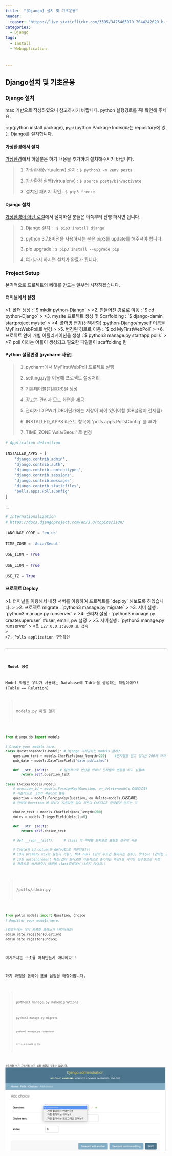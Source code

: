 ```yaml
---
title:  "[Django] 설치 및 기초운용"
header:
  teaser: "https://live.staticflickr.com/3595/3475465970_7044242629_b.jpg"
categories: 
  - Django
tags:
  - Install
  - Webapplication


---
```

<h2>Django설치 및 기초운용</h2>
<h3>Django 설치</h3>
mac 기반으로 작성하였으니 참고하시기 바랍니다. python 실행경로를 꼭! 확인해 주세요.

`pip`(python install package), `pypi`(python Package Index)라는 repository에 있는 Django를 설치합니다.

<h4>가상환경에서 설치</h4>
<u>가상환경</u>에서 하실분은 하기 내용을 추가하여 설치해주시기 바랍니다.

>1. 가상환경(virtualenv) 설치 : `$ python3 -m venv posts`
>
>2. 가상환경 실행(virtualenv) : `$ source posts/bin/activate`
>
>3. 설치된 패키지 확인 : `$ pip3 freeze`


<h4>Django 설치</h4>
<u>가상환경이 아닌 로컬</u>에서 설치하실 분들은 이쪽부터 진행 하시면 됩니다.

>1. Django 설치 : `'$ pip3 install django`
>
>2. python 3.7.8버전을 사용하시는 분은 pip3를 update를 해주셔야 합니다.
>
>3. pip upgrade : `$ pip3 install --upgrade pip`
>
>4. 여기까지 하시면 설치가 완료가 됩니다.


<h3> Project Setup </h3>
본격적으로 프로젝트의 뼈대를 만드는 일부터 시작하겠습니다. 

<h4> 터미널에서 설정 </h4>
>1. 폴더 생성 : `$ mkdir python-Django`
>
>2. 만들어진 경로로 이동 : `$ cd python-Django`
>
>3. mysite 프로젝트 생성 및 Scaffolding : `$ django-damin startproject mysite`
>
>4. 폴더명 변경(선택사항) :python-Django/myself 이름을 MyFirstWebPoll로 변경
>
>5. 변경된 경로로 이동 : `$ cd MyFirstWebPoll`
>
>6. 프로젝트 안에 개별 어플리케이션을 생성 :`$ python3 manage.py startapp polls`
>
>7. poll 이라는 어플이 생성되고 필요한 파일들이 scaffolding 됨

<h4> Python 설정변경 [pycharm 사용] </h4>

> 1. pycharm에서 MyFirstWebPoll 프로젝트 실행
>
> 2. setting.py를 이용해 프로젝트 설정처리
>
> 3. 기본테이블(기본DB)을 생성
>
> 4. 장고는 관리자 모드 화면을 제공
>
> 5. 관리자 ID PW가 DB어딘가에는 저장이 되어 있어야함 (DB설정이 전제됨)
>
> 6. INSTALLED_APPS 리스트 항목에 'polls.apps.PollsConfig' 를 추가
>
> 7. TIME_ZONE 'Asia/Seoul' 로 변경

```python
# Application definition 

INSTALLED_APPS = [
    'django.contrib.admin',
    'django.contrib.auth',
    'django.contrib.contenttypes',
    'django.contrib.sessions',
    'django.contrib.messages',
    'django.contrib.staticfiles',
    'polls.apps.PollsConfig'
]
```
...
```python
# Internationalization
# https://docs.djangoproject.com/en/3.0/topics/i18n/

LANGUAGE_CODE = 'en-us'

TIME_ZONE = 'Asia/Seoul'

USE_I18N = True

USE_L10N = True

USE_TZ = True
```

<h4> 프로젝트 Deploy</h4>
>1. 터미널을 이용해서 내장 서버를 이용하여 프로젝트를 `deploy` 해보도록 하겠습니다.
>
>2. 프로젝트 migrate : `python3 manage.py migrate`
>
>3. 서버 실행 : `python3 manage.py runserver`
>
>4. 관리자 설정 : `python3 manage.py createsuperuser` #user, email, pw 설정
>
>5. 서버실행 : `python3 manage.py runserver` 
>
>6. <code>127.0.0.1:8000 로 접속
>
>7. Polls application 구현확인


---

<h4> Model 생성 </h4>
Model 작업은 우리가 사용하는 Database에 Table을 생성하는 작업이에요!
(Table == Relation)

>models.py 파일 열기


```python
from django.db import models

# Create your models here.
class Question(models.Model): # Django 가제공하는 models 클래스
    question_text = models.CharField(max_length=200)    #문자열을 받고 길이는 200자 까지
    pub_date = models.DateTimeField('date published')

    def __str__(self):      # 일반적으로 연산을 위해서 문자열로 변환을 하고 싶을때!
        return self.question_text

class Choice(models.Model):
    # question_id = models.ForeignKey(Question, on_delete=models.CASCADE)
    # 기본적으로 _id가 자동으로 붙음
    question = models.ForeignKey(Question, on_delete=models.CASCADE)
    # 만약에 Question 에 대하여 지운다면 같이 지운다 CASCADE 문제없이 만드는 것

    choice_text = models.CharField(max_length=200)
    votes = models.IntegerField(default=0)

    def __str__(self):
        return self.choice_text

    # def __repr__(self):     # class 의 객체를 문자열로 표현할 경우에 사용

    # Table의 id column은 default로 지정되요!!!
    # id가 primary key로 설정이 가능!, Not null (값이 무조건 들어가는 경우), Unique (겹치는 값이 안옴)
    # id는 autoincrement 특성(값이 들어오면 자동적으로 증가하는 특성)을 가지는 정수형으로 지정
    # 자동으로 생성해주기 때문에 class정의에서 나오지 않아요!!

```


>/polls/admin.py

``` python
from polls.models import Question, Choice
# Register your models here.

#괄호안에는 내가 등록할 클래스가 나와야해요!
admin.site.register(Question)
admin.site.register(Choice)
```

여기까지는 구조를 아직만든게 아니에요!! 

하기 과정을 통하여 표를 삽입을 해줘야합니다. 

><code>python3 manage.py makemigrations
>
><code>python3 manage.py migrate
>
><code>python3 manage.py runserver
>
><code>127.0.0.1:8000 로 접속

완료하면 하기 그림처럼 초기 설정 화면은 얻을수 있습니다. 
<img src="/assets/image/Django project1.png" alt="Django project1" style="width:500px">





